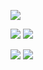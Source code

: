 <!--
**Naruki-Ichihara/Naruki-Ichihara** is a ✨ _special_ ✨ repository because its `README.md` (this file) appears on your GitHub profile.

Here are some ideas to get you started:

- 🔭 I’m currently working on ...
- 🌱 I’m currently learning ...
- 👯 I’m looking to collaborate on ...
- 🤔 I’m looking for help with ...
- 💬 Ask me about ...
- 📫 How to reach me: ...
- 😄 Pronouns: ...
- ⚡ Fun fact: ...
-->

![](https://github-profile-summary-cards.vercel.app/api/cards/profile-details?username=Naruki-Ichihara&theme=vue)

![](https://github-profile-summary-cards.vercel.app/api/cards/repos-per-language?username=Naruki-Ichihara&theme=vue)
![](https://github-profile-summary-cards.vercel.app/api/cards/most-commit-language?username=Naruki-Ichihara&theme=vue)

![](https://github-profile-summary-cards.vercel.app/api/cards/stats?username=Naruki-Ichihara&theme=vue)
![](https://github-profile-summary-cards.vercel.app/api/cards/productive-time?username=Naruki-Ichihara&theme=vue)

